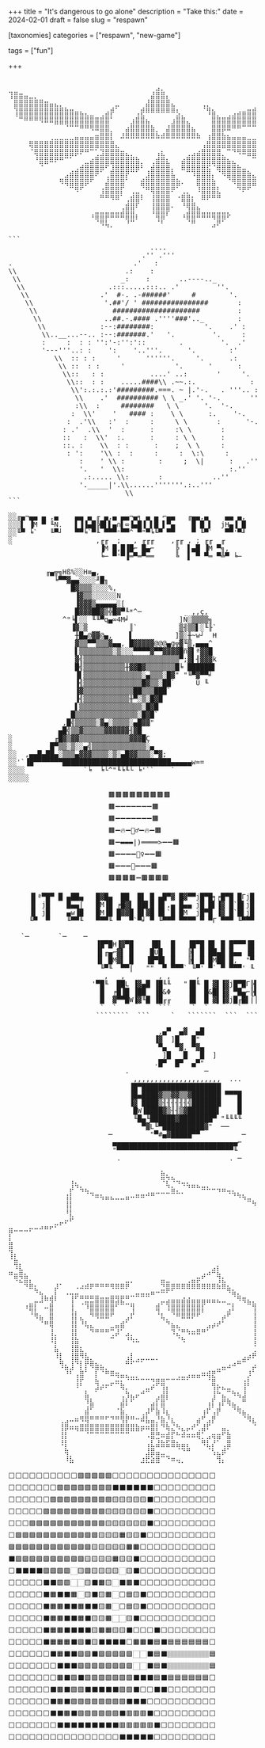 +++
title = "It's dangerous to go alone"
description = "Take this:"
date = 2024-02-01
draft = false
slug = "respawn"

[taxonomies]
categories = ["respawn", "new-game"]

tags = ["fun"]

+++

<pre>

⣀⣀⠀⠀⠀⠀⠀⠀⠀⠀⠀⠀⠀⠀⠀⠀⠀⠀⠀⠀⠀⠀⠀⠀⠀⠀⠀⠀⢀⣴⣄⠀⠀⠀⠀⠀⠀⠀⠀⠀⠀⠀⠀⠀⠀⠀⠀⠀⠀⠀⠀⠀⠀⠀⠀⠀⠀⠀⢀⣀
⠸⣿⣿⣶⣤⣄⣀⠀⠀⠀⠀⠀⠀⠀⠀⠀⠀⠀⠀⠀⠀⠀⠀⠀⠀⠀⠀⢀⣾⣿⣿⣆⠀⠀⠀⠀⠀⠀⠀⠀⠀⠀⠀⠀⠀⠀⠀⠀⠀⠀⠀⠀⠀⢀⣀⣤⣶⣿⣿⡏
⠀⣿⣿⣿⣿⣿⣿⣿⣶⣦⣄⡀⠀⠀⠀⠀⠀⠀⠀⠀⢀⡤⠀⠀⠀⠀⢀⣾⣿⣿⣿⣿⣦⠀⠀⠀⠀⠀⢠⣄⠀⠀⠀⠀⠀⠀⠀⠀⢀⣠⣤⣶⣿⣿⣿⣿⣿⣿⣿⠁
⠀⢸⣿⣿⣿⣿⣿⣿⣿⣿⣿⣿⣿⣶⣦⣄⣀⠀⢀⣴⡟⠀⠀⠀⠀⢠⣟⠛⠛⠛⠛⠛⠛⣣⡀⠀⠀⠀⠀⠹⣷⡀⠀⢀⣠⣴⣶⣿⣿⣿⣿⣿⣿⣿⣿⣿⣿⣿⡏⠀
⠀⠀⠉⠛⠛⠛⠻⠿⠿⣿⣿⣿⣿⣿⣿⣿⣿⣿⣿⣿⠁⠀⠀⠀⣰⣿⣿⣦⠀⠀⠀⠀⣰⣿⣿⣄⠀⠀⠀⠀⣿⣿⣿⣿⣿⣿⣿⣿⣿⣿⣿⠿⠿⠿⠛⠛⠛⠉⠁⠀
⠀⠀⠀⠀⠀⠀⠀⠀⠀⠀⠀⠈⠉⠉⠛⠛⠻⠿⣿⣿⡀⠀⠀⣴⣿⣿⣿⣿⣷⡀⠀⣼⣿⣿⣿⣿⣦⠀⠀⠀⣿⣿⡿⠿⠛⠛⠉⠉⠉⠀⠀⠀⠀⠀⠀⠀⠀⠀⠀⠀
⠀⠀⠀⠀⠀⠀⠀⠀⢀⣀⣀⣀⣀⣤⣤⣤⣤⣶⣿⣿⡇⠀⠼⠿⠿⠿⠿⠿⠿⠷⠾⠿⠿⠿⠿⠿⠿⠷⠀⢰⣿⣿⣷⣦⣤⣤⣤⣀⣀⣀⣀⡀⠀⠀⠀⠀⠀⠀⠀⠀
⠀⠀⠀⠀⢿⣿⣿⣿⣿⣿⣿⣿⣿⣿⣿⣿⣿⣿⣿⣿⣿⣄⠀⠀⠀⠀⠀⠀⠀⠀⠀⠀⠀⠀⠀⠀⠀⠀⢠⣿⣿⣿⣿⣿⣿⣿⣿⣿⣿⣿⣿⣿⣿⣿⣿⣿⠀⠀⠀⠀
⠀⠀⠀⠀⠈⢿⣿⣿⣿⣿⣿⣿⣿⡿⠟⠛⠉⢁⣹⣿⣿⣿⣶⣄⡀⠀⠀⠀⠀⢠⣆⠀⠀⠀⠀⢀⣠⣴⣿⣿⣿⣿⡀⠉⠙⠻⠿⣿⣿⣿⣿⣿⣿⣿⣿⠃⠀⠀⠀⠀
⠀⠀⠀⠀⠀⠘⣿⣿⠿⠟⠛⠉⠁⠀⠀⣀⣴⣿⣿⣿⣿⣿⣿⣿⣿⣷⡀⠀⢀⣾⣿⣆⠀⠀⣴⣿⣿⣿⣿⣿⣿⣿⣿⣦⣄⠀⠀⠀⠉⠛⠻⠿⣿⣿⠇⠀⠀⠀⠀⠀
⠀⠀⠀⠀⠀⠀⠈⠀⠀⠀⠀⠀⢀⣠⣾⣿⣿⣿⡿⠋⣸⣿⣿⣿⣿⡿⠃⢀⣾⣿⣿⣿⡄⠀⠿⣿⣿⣿⣿⣯⠈⢿⣿⣿⣿⣷⣤⡀⠀⠀⠀⠀⠀⠉⠀⠀⠀⠀⠀⠀
⠀⠀⠀⠀⠀⠀⠀⠀⠀⠀⣀⣴⣿⣿⣿⣿⣿⠋⠀⢠⣿⣿⣿⡏⠀⠀⢀⣼⣿⣿⣿⣿⣷⡀⠀⠀⠘⣿⣿⣿⡆⠀⠙⢿⣿⣿⣿⣿⣦⣄⠀⠀⠀⠀⠀⠀⠀⠀⠀⠀
⠀⠀⠀⠀⠀⠀⠀⠀⠀⠀⠙⠻⣿⣿⣿⠟⠁⠀⠀⣾⣿⣿⣿⠀⠀⠀⢿⣿⣿⣿⣿⣿⣿⡿⠂⠀⠀⢿⣿⣿⣿⡀⠀⠀⠙⣿⣿⣿⠿⠋⠀⠀⠀⠀⠀⠀⠀⠀⠀⠀
⠀⠀⠀⠀⠀⠀⠀⠀⠀⠀⠀⠀⠀⠙⠁⠀⠀⠀⣸⣿⣿⣿⡇⠀⢠⣤⡀⠉⢻⣿⣿⣿⠋⠀⣠⣄⠀⠘⣿⣿⣿⣧⠀⠀⠀⠈⠋⠁⠀⠀⠀⠀⠀⠀⠀⠀⠀⠀⠀⠀
⠀⠀⠀⠀⠀⠀⠀⠀⠀⠀⠀⠀⠀⠀⠀⠀⠀⠀⠉⠉⠙⠛⠀⢠⣿⣿⠃⠀⢸⣿⣿⣿⠀⠈⢿⣿⣇⠀⠛⠋⠉⠉⠀⠀⠀⠀⠀⠀⠀⠀⠀⠀⠀⠀⠀⠀⠀⠀⠀⠀
⠀⠀⠀⠀⠀⠀⠀⠀⠀⠀⠀⠀⠀⠀⠀⠀⠀⠀⠀⠀⠀⠀⢠⣿⣿⠃⠀⠀⢸⣿⣿⣿⠂⠀⠈⢻⣿⣦⠀⠀⠀⠀⠀⠀⠀⠀⠀⠀⠀⠀⠀⠀⠀⠀⠀⠀⠀⠀⠀⠀
⠀⠀⠀⠀⠀⠀⠀⠀⠀⠀⠀⠀⠀⠀⠀⠀⠰⣿⣿⡿⠿⠿⠿⣿⣿⡆⠀⠀⠈⢿⣿⠃⠀⠀⠰⣿⣿⠿⠿⠿⢿⣿⣿⠗⠀⠀⠀⠀⠀⠀⠀⠀⠀⠀⠀⠀⠀⠀⠀⠀
⠀⠀⠀⠀⠀⠀⠀⠀⠀⠀⠀⠀⠀⠀⠀⠀⠀⠈⠻⢧⡀⠀⠀⠘⠉⠀⠀⠀⠀⠈⠃⠀⠀⠀⠀⠈⠛⠀⠀⠀⣠⠟⠁⠀⠀⠀⠀⠀⠀⠀⠀⠀⠀⠀⠀⠀⠀⠀⠀⠀

```
                                  ....
                                .'' .'''
.                             .'   :
\\                          .:    :
 \\                        _:    :       ..----.._
  \\                    .:::.....:::.. .'         ''.
   \\                 .'  #-. .-######'     #        '.
    \\                 '.##'/ ' ################       :
     \\                  #####################         :
      \\               ..##.-.#### .''''###'.._        :
       \\             :--:########:            '.    .' :
        \\..__...--.. :--:#######.'   '.         '.     :
        :     :  : : '':'-:'':'::        .         '.  .'
        '---'''..: :    ':    '..'''.      '.        :'
           \\  :: : :     '      ''''''.     '.      .:
            \\ ::  : :     '            '.      '      :
             \\::   : :           ....' ..:       '     '.
              \\::  : :    .....####\\ .~~.:.             :
               \\':.:.:.:'#########.===. ~ |.'-.   . '''.. :
                \\    .'  ########## \ \ _.' '. '-.       '''.
                :\\  :     ########   \ \      '.  '-.        :
               :  \\'    '   #### :    \ \      :.    '-.      :
              :  .'\\   :'  :     :     \ \       :      '-.    :
             : .'  .\\  '  :      :     :\ \       :        '.   :
             ::   :  \\'  :.      :     : \ \      :          '. :
             ::. :    \\  : :      :    ;  \ \     :           '.:
              : ':    '\\ :  :     :     :  \:\     :        ..'
                 :    ' \\ :        :     ;  \|      :   .'''
                 '.   '  \\:                         :.''
                  .:..... \\:       :            ..''
                 '._____|'.\\......'''''''.:..'''
                            \\
```

░░╓▄¬▄▄ ▄ ,▄    ▄▄ ▄ ╓ ▄,▄ ▄▄¬▄╕ ▄ ▄ ⌐▄▄   ╓▄▄,▄    ▄▄ ▄,   ,▄j∩░░▄░▄░▄▄▄░░░░░░░
░░░▌ ▐M ▀ ╙N.   ▌▐▐▄█╠█▌▌▄∩▌∞▐▄█▐ ▌█ ▌▀▄    █ █ ▌  jH▄▐ █   ▌▐@▌░▐░███▌█N░░░░░░░
░░╙▀ ╘`   ╙▀┘   ▀▀╘`▀╙ ▀▀▀ⁿ▀▀^ ▀"▀╘╙▀ ▀▀    ▀ ╙▀`   ▀▀'▀╜   ▀╙░▀▀└▀▀▀░▀▀▀░░░░░░░
░                    ,╓╓  ;   , ╓╓╓    ,╓╓ , ; ╓╓  ╓            ░░░░░░░░░░░░░░░░
                      ▐M █,█▐█⌐ █▄⌐     ╠  ▌▄█ ▐M ▀╗,           ░░░░░░░░░░░░░░░░
                      ╘─ ▀'▀▐═▀═▀══     ╚  ▌ ▀ ▀═ ▀╩▀ ╘─         ░░░░░░░░░░░░░░░
                                                                 ░░░░░░░░░░░░░░░
         ╓▄╦╗Hß%░░H≡▄,                                           ░░░░░░░░░░░░░░░
           ╘▀▀▓▄▄░░░░╜█╖                                          ░░░░░░░░░░░░░░
               █▓▒▒▒░░░░%,                                        ░░░░░░░░░░░░░░
                ▐▓▒▒░░░░░░N                                       ░░░░░░░░░░░░░░
                ▐▓▓▓▒▄▄▄▄▄░[                                      ░░░░░░░░░░░░░░
                █▓▓▓██▓▒╬█▓▀╙*^─            ,,ç,                  ░░░░░░░░░░░░░░
             ^"╘▌░░ ╙╙▀q▄∞4M╛            ]Ñ░▒▒▒▒╗                 ░░░░░░░░░░░░░░
               ▐▓░▒          ║`          ▒╢▒▒▌░╙╟`                 ░░░░░░░░░░░░░
                ╫█▄@▓▓@▄,    ▌          ]▒░╫~w┘  H                ░░░░░░░░░░░░░░
                ▓▒▒▀▀▒▒▒▓▄▄, █▓▓▓▓▓@@@▄g╦▓╙▒,▄▄▄^                 ░░░░░░░░░░░░░░
                ▌▒▒▒▒▒▒▒▒░▒░░░▀▀▀▀▓▀▀▓▓▓▓█ñ▓▌ª▓▓█                 ░░░░░░░░░░░░░░
                ▓╣▒▒▒▒▒▒▒▒▒▒▒▒▒▒▒▒▒▒▒▒▒▒▒▀;▓▌╢▓▓▓k                ░░░░░░░░░░░░░░
                █╣▒▒▒▒▒▒▒▒▒▒╫▓▓█▓▒▒▒▒▒▒▒█╘ ██████▌                ░░░░░░░░░░░░░░
                ▐▌▒▒▒▒▒▒▒▒▒▒▒▒▒▒░▄▒▒▒░█▓" "╙▀▓▀▀╛                 ░░░░░░░░░░░░░░
                ▐╣▒▒▒▒▒▒▒▒▒▒▒▒▒▒█▓▒▒░██`     Ü ╙                  ░░░░░░░░░░░░░░
                ▐▓▒▒▒▒▒▒▒▒▒▒▒▒██▒▒▒███`                           ░░░░░░░░░░░░░░
                ▐╣▒▒▒▒▒▒▒▒▒▒▒╫▀░▒░█▓█                             ,▄██▄▄▄░░░░░░░
                ▌▒▒▒▒▒▒▒▒▒▒▒▒▒▒▒░█▓█                              ╓▀▀█████░░░░░░
               █▒▒▒▒▒▒▒▒▒▒▒▒▒▒▒░█▓█`                            ░M w ╠▀███▀░░░░░
             ,█╣▒▒▒▒▒░▓▄░▒▒▒▒░▄█▓▓"                             ░)   ╚███▀░░░░░░
            ▄█╣▒▒▓▒▒▒▒▒▓▓▓▓▓▓╢▓█                              ░░░▐█╨▓█▓█░░░░░░░░
░          ╓█▓▒▓▓▒▒▒▒▒▒▒▒▒▒▒▒▓▓▓█Ç                            ░░░█▓█▓▓██▌░░░░░░░
░         █▀▒▒░▒░░▄╣▒▒▒▒▒▒▒▒▒▒▒▒▒░▄                          ░░░▐████████▄░░░░░░
░░  ,▄▄█▄██▄░▒▒▒▄▓▓▓▒▒▒▒░▒░▄█▓▓▒▒▒░▀▓;                      ░░░░▀░▐▓▓▓▓████░░░░░
░░'`▐█▀▀▀▀▀▀▀██████████████████████████▄▄▄▄▄w≈=             ░░░░░;░▒░░░░░░░░░░░░
░░░░              `╘  ╘└^"╙╘╙└ ╘'``    `                    ░░░░░░░░░░░░░░░░░░░░
░░░░░                                                       ░░░░░░░░░░░░░░░░░░░░

                        🟫🟫🟫🟫🟫🟫🟫🟫🟫
                        🟫➖➖➖➖➖➖➖🟫
                        🟫➖➖➖➖➖➖➖🟫
                        🟫➖🔥➖🧙‍♂️➖🔥➖🟫
                        🟫➖▬▬▬|)════>➖➖🟫
                        🟫➖➖➖➖🧚‍♀️➖➖🟫
                        🟫➖➖➖🧝➖➖➖🟫
                        🟫🟫🟫🟫➖🟫🟫🟫🟫

     ▐▌ª▀█▀ █ ▄██▄   █▓█▄  ██  █▌ █ ▄█▀▓ █▓▀▀j█▀█╕╒█▀█ █Γj█ █▀█╕   ▀█▀Γ▄█▀▄
     ▐▌ j█    █▄▄⌠   █M▐█ ╒█▓▌ ██▌█ █▌,▄ █▄▄ j█ █▌▐▓ █`█▌j█ █▄▄,    █  █▌j█
     ▐▌ j█    ▄w▐█   █M▐█ █▓▓█ █▌▓█ █▌`█ █M  j█▀█ ▐▓ █`█▌j█ ▄ ▓▌    █  █▌j█
     ╙▀  ▀    ╙▀▀╙   ▀▀▀╙ ▀  ▀`▀╛ ▀ ╙▀▀▀ ▀▀▀▀ ▀ ▀Γ ▀▀▀ ╙▀▀▀ ▀▀▀`    ▀  ╙▀▀▀

   `─       `─    ─                                          .        ─    ─
                     ▐█▀█H▐▓▀█    ▐█▌  █   ▐█▀█ █▌ █ █▀▀▀▐█  `
                     ▐▌╓▄⌐▓▌ █    █Ü█  █   ╠▌ █ ██▄█ █▄▄ ▐█
                     ▐▌ █M▓▌ █   ▐█▀█▌ █   ╠▌ █ █M██ █,  "▀
                      ╙▀╙  ▀▀⌠   ""  ▀ ▀▀▀` ╙▀' ▀` ▀ ▀▀▀' ╙
                       ,   ,        , ,      ,
                    '▀█╙  ██L ▐▓▄█ ▐█╙╙   "▐█╙ █ ▓▌▐▓j█▀█Γ╠▌
                      █  ╒█▐█ ▐██  ▐█&Φ    ▐█  █&█▌▐▓ ▀█▄⌐╠▌
                      █  ▓▀▀█W▐▓╙█ ▐█╓╓    ▐█  █ ▓▌▐▓j█╓█▌⌠│
                      `  `          ```     `  `       `
                     ````````  ```     `   ```````  ```  ```

                                    ,▄▀  ▄▓  ▄█
                                   ▐▓  ]█   █"
                                    ▀▄  ▀▓, ▀▓▄
                                     ]█   █   █  ]
                                   .█▀  █▀  ▄▀"
                            .                  ─
                              ,,,,,,,,,,,,,,,,,,,,,  ...
                             ▐█▀███████████████████
                             ▐█▄████▓▒▒▓▓▒▒▓███████ ▀▀▀█
                             ▐▓ ████▒╢╢╢╢╢╢╣███████    █
                              █W▐████▓▒╢╢▒▓███████▌    █
                              ╙█▄╙██████▓████████▀ "╙╙╙╙
                                ▀▓L╙▀██████████▓"  ──
                        ─         "▀#▄▓█████▀▀          ─
                         ▄▄▄▄▄▄▄▄▄▄▄▄▄▄▄▄▄▄▄▄▄▄▄▄▄▄▄▄▄▄⌐
                         "▀▀▀▀▀▀▀▀▀▀▀▀▀▀▀▀▀▀▀▀▀▀▀▀▀▀▀▀╙
                          .                          . ─

⠀⠀⠀⠀⠀⠀⠀⠀⠀⠀⠀⠀⠀⠀⠀⠀⠀⠀⠀⠀⠀⠀⠀⠀⠀⠀⠀⠀⠀⠀⣷⣄⡀⠀⠀⠀⠀⠀⠀⠀⠀⠀⠀⠀⠀⠀⠀⠀⠀⠀⠀⠀⠀⠀⠀⠀⠀⠀⠀⠀⠀
⠀⠀⠀⠀⠀⠀⠀⠀⠀⠀⠀⠀⢰⣄⠀⠀⠀⠀⠀⠀⠀⠀⠀⠀⠀⠀⠀⠀⠀⠀⠙⣎⠙⠲⢤⣄⣀⡀⠀⠀⠀⠀⠀⠀⠀⠀⠀⠀⠀⠀⠀⠀⠀⠀⠀⠀⠀⠀⠀⠀⠀
⠀⠀⠀⠀⠀⠀⠀⠀⠀⠀⠀⠀⡞⠈⠳⢦⣀⠀⠀⠀⠀⠀⠀⠀⠀⠀⠀⢀⣀⣀⣀⣈⣷⣄⡀⠈⠉⠉⠛⠓⠒⠲⠶⢤⣄⡀⠀⠀⠀⠀⠀⠀⠀⠀⠀⠀⠀⠀⠀⠀⠀
⠀⠀⠀⠀⠀⠀⠀⠀⠀⠀⠀⢸⡇⠀⠀⠀⠈⠛⠳⠶⠦⠤⠤⠶⠒⠛⠛⠉⠉⠀⠀⠀⠀⠀⠀⠀⠀⠀⠀⠀⠀⠀⠀⠀⠈⠙⠳⣤⡀⠀⠀⠀⠀⠀⠀⠀⠀⠀⠀⠀⠀
⠀⠀⠀⠀⠀⠀⠀⠀⠀⠀⠀⢸⡇⠀⠀⠀⠀⠀⠀⠀⠀⠀⠀⠀⠀⠀⠀⠀⠀⠀⠀⠀⠀⠀⠀⠀⠀⠀⠀⠀⠀⠀⠀⠀⠀⠀⠀⠀⠙⢦⡀⠀⠀⠀⠀⠀⠀⠀⠀⠀⠀
⠀⠀⠀⠀⠀⠀⠀⠀⠀⠀⠀⠘⣇⠀⠀⠀⠀⠀⠀⠀⠀⠀⠀⠀⠀⠀⠀⠀⠀⠀⠀⠀⠀⠀⠀⠀⠀⠀⠀⠀⠀⠀⠀⠀⠀⠀⠀⠀⠀⠀⠙⢦⡀⠀⡀⠀⠀⠀⠀⠀⠀
⠀⠀⠀⠀⠀⠀⠀⠀⠀⣀⡤⠖⠋⠀⠀⠀⠀⠀⠀⠀⠀⠀⠀⠀⠀⠀⠀⠀⠀⠀⠀⠀⠀⠀⠀⠀⠀⠀⠀⠀⠀⠀⠀⠀⠀⠀⠀⠀⠀⠀⠀⠀⠻⣴⣷⠀⠀⠀⠀⠀⠀
⣶⠤⠤⠤⠖⠒⠚⠛⠋⠁⠀⠀⠀⠀⠀⠀⠀⠀⠀⠀⠀⠀⠀⠀⠀⠀⠀⠀⠀⠀⠀⠀⠀⠀⠀⠀⠀⠀⠀⠀⠀⠀⠀⠀⠀⠀⠀⠀⠀⠀⠀⠀⠀⢻⠘⡇⠀⠀⠀⠀⠀
⡇⠀⠀⠀⠀⠀⠀⠀⠀⠀⠀⠀⠀⠀⠀⠀⠀⠀⠀⠀⠀⠀⠀⠀⠀⠀⠀⠀⠀⠀⠀⠀⠀⠀⠀⠀⠀⠀⠀⠀⠀⠀⠀⠀⠀⠀⠀⠀⠀⠀⠀⠀⠀⢸⡆⠸⡆⠀⠀⢀⠀
⣿⠀⠀⠀⠀⠀⠀⠀⠀⠀⠀⠀⠀⠀⠀⠀⠀⠀⠀⠀⠀⠀⠀⠀⠀⠀⠀⠀⠀⠀⠀⠀⠀⠀⠀⠀⠀⠀⠀⠀⠀⠀⠀⠀⠀⠀⠀⠀⠀⠀⠀⠀⠀⢸⠇⠀⢳⠀⢀⣾⠀
⢹⡄⠀⠀⠀⠀⠀⠀⠀⠀⠀⠀⠀⠀⠀⠀⠀⠀⠀⠀⠀⠀⠀⠀⠀⠀⠀⠀⠀⠀⠀⠀⠀⠀⠀⠀⠀⠀⠀⠀⠀⠀⠀⠀⠀⠀⠀⠀⠀⠀⠀⠀⠀⠀⠀⠀⢸⣠⠞⣾⠀
⠈⣷⡀⠀⠀⠀⠀⠀⠀⠀⠀⠀⠀⠀⠀⠀⠀⠀⠀⠀⠀⠀⠀⠀⠀⠀⠀⠀⠀⠀⠀⠀⠀⠀⠀⠀⠀⠀⠀⠀⠀⠀⠀⠀⠀⠀⠀⠀⠀⠀⠀⠀⠀⠀⠀⠀⢸⠋⣴⠃⠀
⣀⠘⣧⠀⠀⠀⠀⠀⠀⠀⠀⠀⠀⠀⠀⠀⠀⠀⠀⠀⠀⠀⠀⠀⠀⠀⠀⠀⠀⠀⠀⠀⠀⠀⠀⠀⠀⠀⠀⢀⣴⡇⠀⠀⠀⠀⠀⠀⠀⠀⠀⠀⠀⠀⠀⠀⣸⡶⠃⠀⠀
⠉⢿⡻⣷⡀⠀⠀⠀⠀⠀⠀⠀⠀⠀⠀⠀⠀⠀⠀⠀⠀⠀⠀⠀⠀⠀⠀⠀⠀⠀⣀⠀⠀⠀⠀⠀⣀⣤⠞⠉⠀⢻⡄⠀⠀⠀⠀⠀⠀⠀⠀⠀⠀⠀⠀⣰⣿⠀⠀⠀⠀
⠀⠀⠉⠻⣷⡄⠀⠀⠀⣰⠂⠀⠀⢀⣠⣴⡶⠶⠶⠶⢶⣶⣶⡿⠁⠀⠀⠀⠀⠀⠻⣿⣶⣶⣶⣾⣿⣷⣶⣶⣶⣮⣿⣄⠀⠀⠀⠀⠀⠀⠀⠀⠀⠀⠀⠀⠈⣧⠀⠀⠀
⠀⠀⠀⠀⠀⠙⢦⡀⢀⡇⠀⠠⢤⣤⣀⣀⣀⣀⠀⠀⣀⣀⣀⣀⣀⣤⣤⣤⠶⠒⠛⠋⠁⠀⠀⠀⠀⠀⠀⠀⠀⠀⠀⠙⢷⣄⠀⠀⠀⠀⠀⠀⡄⠀⠀⠀⠀⢸⡄⠀⠀
⠀⠀⠀⠀⣀⡤⠼⠛⣻⠃⠀⠀⢸⠁⢉⣭⣭⣿⣿⣿⣿⣽⣯⣉⣀⠀⠀⠀⠀⢀⡤⣴⣶⣶⣾⣾⣶⣶⣶⠶⠶⠦⠤⣀⡀⠙⠻⣦⣄⡆⠀⠀⣿⣀⠀⠀⠀⢸⠃⠀⠀
⠀⠀⠀⠘⢿⡇⠀⠒⣿⠀⠀⠀⢸⡀⠀⠘⣿⣿⣿⣿⣿⠁⠀⠀⢹⠀⠀⠀⠀⢿⠀⠸⣿⣿⣿⣿⣿⣿⡇⠀⠀⠀⠀⣠⠇⠀⠀⠀⢹⡇⠀⠀⢿⡉⠙⠲⠶⠾⢤⣀⡀
⠀⠀⠀⠀⠈⠻⣦⠀⣿⠀⠀⠀⢸⡇⣄⠀⠙⠻⠿⠿⠋⠀⠀⣠⠏⠀⠀⠀⠀⠈⢧⡀⠈⠛⠿⠿⠟⠋⠀⠀⠀⠀⡴⠋⠀⠀⠀⠀⢸⡇⠀⠀⢸⠛⠓⠒⠂⠀⢀⡿⠃
⠀⠀⠀⠀⠀⠀⠈⠛⢿⠀⠀⠀⢸⡇⠘⢧⣄⠀⠀⠀⣀⣤⣾⠁⠀⠀⠀⠀⠀⠀⠀⠙⣦⣄⠀⠀⠀⠀⠀⣠⡴⠞⠁⠀⠀⠀⠀⠀⢸⡇⠀⠀⢸⡇⠀⠀⣠⡴⠛⠀⠀
⠀⠀⠀⠀⠀⠀⠀⠀⢸⡀⠀⠀⢸⡇⠀⠀⠙⠛⠛⠛⢉⡼⠁⣠⡀⠀⠀⠀⠀⠀⠀⠀⠹⣌⠛⠳⠶⠿⠛⠁⠀⠀⠀⠀⠀⠀⠀⠀⢸⡇⠀⠀⢸⡷⠖⢛⡟⠀⠀⠀⠀
⠀⠀⠀⠀⠀⠀⠀⠀⠸⡇⠀⠀⢸⣷⠀⠀⠀⠀⠀⠀⠉⠀⠀⠘⠳⠦⠀⠀⠀⠀⠀⠀⠀⠈⠳⠀⠀⠀⠀⠀⠀⠀⠀⠀⠀⠀⠀⠀⢸⡇⠀⠀⠘⡇⠀⣸⠁⠀⠀⠀⠀
⠀⠀⠀⠀⠀⠀⠀⠀⠀⣧⠀⠀⢸⣿⣆⠀⠀⠀⠀⠀⠀⠀⠀⠀⠀⠀⠀⠀⠀⠀⠀⠀⠀⠀⠀⠀⠀⠀⠀⠀⠀⠀⠀⠀⠀⠀⠀⠀⢈⣿⠀⠀⠀⡇⢀⡇⠀⠀⠀⠀⠀
⠀⠀⠀⠀⠀⠀⠀⠀⠀⠸⡇⠀⢸⣿⠻⣧⡀⠀⠀⠀⠀⠀⠀⢠⡇⢀⣀⣀⣀⡀⠀⠀⠀⠀⠀⠀⠀⠀⠀⠀⠀⠀⠀⠀⠀⠀⣠⡴⠟⢻⠀⠀⢰⡇⢸⡇⠀⠀⠀⠀⠀
⠀⠀⠀⠀⠀⠀⠀⠀⠀⠀⢻⣄⢸⠙⡇⡟⢿⣦⣄⠀⠀⠀⠀⠛⠋⠉⠁⠀⠀⠀⠀⠀⠀⠀⠀⠀⠀⠀⠀⠀⠀⠀⣀⣠⠴⠛⠉⠀⣠⣿⣇⠀⢸⠁⠸⡇⠀⠀⠀⠀⠀
⠀⠀⠀⠀⠀⠀⠀⠀⠀⠀⠀⠹⠏⢀⣷⠃⠀⡏⠙⠷⣶⣤⣀⡀⠀⠀⠀⠀⠀⠀⠀⠀⠀⠀⠀⢀⣀⣀⣤⣴⡶⠛⠉⠀⠀⠀⠀⢰⠃⠀⠹⣄⣾⣀⡀⢳⡀⠀⠀⠀⠀
⠀⠀⠀⠀⠀⠀⠀⠀⠀⠀⠀⠀⠀⢸⡟⠀⠀⣧⠀⠀⣀⣬⡍⠙⠛⠓⠒⠒⠲⣶⣶⠒⠒⠚⠛⠋⠉⠉⠀⠘⣿⠀⠀⠀⠀⠀⢠⡇⠀⠀⠀⠹⠏⠈⠉⠛⠓⠀⠀⠀⠀
⠀⠀⠀⠀⠀⠀⠀⠀⠀⠀⠀⠀⠀⠘⠁⡀⠀⡼⠞⠋⠁⠀⠻⡄⠀⠀⢀⣤⠞⠁⢹⡆⠀⠀⠀⠀⠀⠀⠀⠀⢹⡗⠦⣤⡀⠀⢸⠁⠀⠀⠀⠀⠀⠀⠀⠀⠀⠀⠀⠀⠀
⠀⠀⠀⠀⠀⠀⠀⠀⠀⠀⠀⠀⠀⠀⠀⣷⡀⠀⠀⠀⠀⠀⢠⡹⣦⠖⠉⠀⠀⣠⣾⡇⠀⠀⠀⠀⠀⠀⠀⠀⣸⠉⣦⡀⠙⠳⣼⠀⠀⠀⠀⠀⠀⠀⠀⠀⠀⠀⠀⠀⠀
⠀⠀⠀⠀⠀⠀⠀⠀⠀⠀⠀⠀⠀⠀⠀⢘⣷⠀⠀⠀⠀⠀⣾⠇⠁⠀⠀⠀⣴⡇⣿⠀⠀⠀⠀⠀⠀⠀⠀⢰⡇⢰⠏⠻⣦⡀⠉⠀⠀⠀⠀⠀⠀⠀⠀⠀⠀⠀⠀⠀⠀
⠀⠀⠀⠀⠀⠀⠀⠀⠀⠀⠀⠀⠀⠀⠀⣾⠁⠀⠀⠀⠀⠈⣷⡀⠀⠀⢀⡼⠋⣷⠸⣆⠀⠀⠀⠀⠀⠀⢰⠏⢠⡟⠀⠀⠈⠻⣦⡀⠀⠀⠀⠀⠀⠀⠀⠀⠀⠀⠀⠀⠀
⠀⠀⠀⠀⠀⠀⠀⠀⠀⠀⢀⣠⠤⠶⠻⢿⠛⠛⠛⠋⠙⠛⢻⡟⠛⠒⠾⣧⣤⡘⣷⡘⣆⠀⠀⠀⠀⣴⠋⣠⡟⠀⠀⠀⠀⠀⠈⠻⣆⠀⠀⠀⠀⠀⠀⠀⠀⠀⠀⠀⠀
⠀⠀⠀⠀⠀⠀⠀⠀⠀⠀⢸⡿⠶⢶⣿⣿⣿⣿⣿⣿⣿⣿⣿⣿⣿⣷⡶⠶⣿⡇⠙⢷⣌⠳⣄⡤⠞⢁⣼⠏⠀⠀⣤⡀⠀⠀⠀⠀⠈⢷⡀⠀⠀⠀⠀⠀⠀⠀⠀⠀⠀
⠀⠀⠀⠀⠀⠀⠀⠀⠀⠀⢸⡇⠀⠀⠀⠈⠉⠉⠉⠉⠉⠉⠉⠉⠀⠀⠀⠠⣿⣛⠶⣾⡏⠓⠾⠶⠶⢿⡁⣠⢶⣶⠋⣷⠀⠀⠀⠀⠀⠈⢻⡄⠀⠀⠀⠀⠀⠀⠀⠀⠀
⠀⠀⠀⠀⠀⠀⠀⠀⠀⠀⠸⡇⠀⠀⠀⠀⠀⠀⠀⠀⠀⠀⠀⠀⠀⠀⠀⢠⣇⣼⣷⣯⣿⣦⣤⡄⠀⠀⠻⣇⡜⠁⢀⣿⠀⠀⠀⠀⠀⠀⠀⢻⡄⠀⠀⠀⠀⠀⠀⠀⠀
⠀⠀⠀⠀⠀⠀⠀⠀⠀⠀⠀⢷⠀⠀⠀⠀⠀⠀⠀⠀⠀⠀⠀⠀⠀⠀⠀⣸⣿⣤⣀⠀⠀⠈⠙⠛⠀⠀⠀⠈⢣⣄⡾⠁⠀⠀⠀⠀⠀⠀⠀⠀⢻⡀⠀⠀⠀⠀⠀⠀⠀
⠀⠀⠀⠀⠀⠀⠀⠀⠀⠀⠀⠸⣧⠀⠀⠀⠀⠀⠀⠀⠀⠀⠀⠀⠀⠀⣰⣟⣵⣿⠉⠙⠶⢤⡀⠀⠀⠀⠀⠀⠀⢻⡄⠀⠀⠀⠀⠀⠀⠀⠀⠀⢾⣇⠀⠀⠀⠀⠀⠀⠀

⬜⬜⬜⬜⬜⬜⬜⬜⬜⬜🟩🟩🟩🟩🟩⬜⬜⬜⬜⬜⬜⬜⬜⬜⬜⬜⬜⬜⬜⬜
⬜⬜⬜⬜⬜⬜⬜🟩🟩🟩🟩🟩🟩🟩🟩⬛⬛⬛⬛⬛⬛⬜⬜⬜⬜⬜⬜⬜⬜⬜
⬜⬜⬜⬜⬜⬜🟩🟩🟩🟩🟩🟩🟩🟩🟩🟨🟨🟨🟨🟨⬛⬜⬜⬜⬜⬜⬜⬜⬜⬜
⬜⬜⬜⬜⬜🟩🟩🟩🟩🟩🟩🟩🟩🟩🟨🟨🟨🟨🟨🟨⬛⬜⬜⬜⬜⬜⬜⬜⬜⬜
⬜⬜⬜🟩🟩🟩🟩🟩🟩🟩🟩🟩🟩🟩🟨🟨🟨🟨🟨🟨⬛⬜⬜⬜⬜⬜⬜⬜⬜⬜
⬜🟩🟩🟩🟩🟩🟩🟩🟩🟩🟩🟩🟩🟨🟨🟨🟧🟨🟨⬛⬜⬜⬜⬜⬜⬜⬜⬜⬜⬜
🟩🟩🟩🟩🟩🟩🟩🟩🟩🟩🟩🟩🟨🟨🟨🟨🟨🟫🟫⬜⬜⬜⬜⬜⬜⬜⬜⬜⬜⬜
⬛🟩🟩🟩🟩🟩🟩🟩🟩🟩🟩🟨🟨🟨🟨🟧🟨🟨⬛⬜⬜⬜⬜⬜⬜⬜⬜⬜⬜⬜
⬜⬛⬛⬛⬛🟩🟩🟩🟩🏻🟨🟩🟨🟨🟨🟨🏻🟨⬛⬜⬜⬜⬜⬜⬜⬜⬜⬜⬜⬜
⬜⬜⬜⬜⬜⬛⬛🟩🟩🏻🏻🟨⬛🟧🟨🏻⬛🟫⬛⬜⬜⬜⬜⬜⬜⬜⬜⬜⬜⬜
⬜⬜⬜⬜⬜⬛🟧⬛⬛🟧🏻🟨⬛🟨🟧🏻⬜🟦🟨⬛⬜⬜⬜⬜⬜⬜⬜⬜⬜⬜
⬜⬜⬜⬜⬜⬛🟧🟫⬛⬛🟧⬛⬛🟨🟫🏻⬜🟦🟨⬛⬜⬜⬜⬜⬜⬜⬜⬜⬜⬜
⬜⬜⬜⬜⬜⬛🟧🟫⬛⬛🟧⬛🟨🟨🟫🏻🏻🟨⬛⬜⬜⬜⬜⬜⬜⬜⬜⬜⬜⬜
⬜⬜⬜⬜⬜⬛🟧🟫⬛⬛⬛⬛🟨🟫🟧🟨🟨⬛⬜⬜⬜⬛⬜⬜⬜⬜⬜⬜⬜⬜
⬜⬜⬜⬜⬜⬛🟧🟧🟧⬛🟩⬛🟨⬛⬛⬛⬛⬜🟫🟫⬛🟦⬛🟦🟦🟦🟦🟦🟦⬜
⬜⬜⬜⬜⬜⬜⬛🟧⬛⬛🟩🟩⬛🟩🟩🟩🟩🟩🏻🏻⬛🟦⬛🏽🏽🏽🏽🏽🏽🟦
⬜⬜⬜⬜⬜⬜⬜⬛⬛⬛🟩🟩🟩🟩🟩🟩🟩🟩🏻🏻⬛🟦⬛🏽🏽🏽🏽🏽🏽🟦
⬜⬜⬜⬜⬜⬜⬜🟫⬛🟩⬛🟩🟩🟩🟩🟩🟩🟩⬛⬛⬛🟦⬛🟦🟦🟦🟦🟦🟦⬜
⬜⬜⬜⬜⬜⬜⬛🟫⬛🟩🟩⬛⬛⬛⬛⬛🟩🟩⬛⬜⬜⬛⬛⬜⬜⬜⬜⬜⬜⬜
⬜⬜⬜⬜⬜⬜⬛🟫⬛🟩🟩🟩🟩🟩🟩🟩🟩⬛⬛⬛⬜⬜⬜⬜⬜⬜⬜⬜⬜⬜
⬜⬜⬜⬜⬜⬜⬛⬛🟫⬛🟩🟩🟩🟩🟩🟩⬛🟥🟥🟥⬛⬜⬜⬜⬜⬜⬜⬜⬜⬜
⬜⬜⬜⬜⬜⬜⬜⬛⬛⬛⬛⬛⬛⬛⬛⬛🟥🟥🟥🟥🟥⬛⬜⬜⬜⬜⬜⬜⬜⬜
⬜⬜⬜⬜⬜⬜⬜⬜⬜⬜⬜⬜⬜⬜⬜⬜⬛⬛⬛⬛⬛⬜⬜⬜⬜⬜⬜⬜⬜⬜

</pre>
